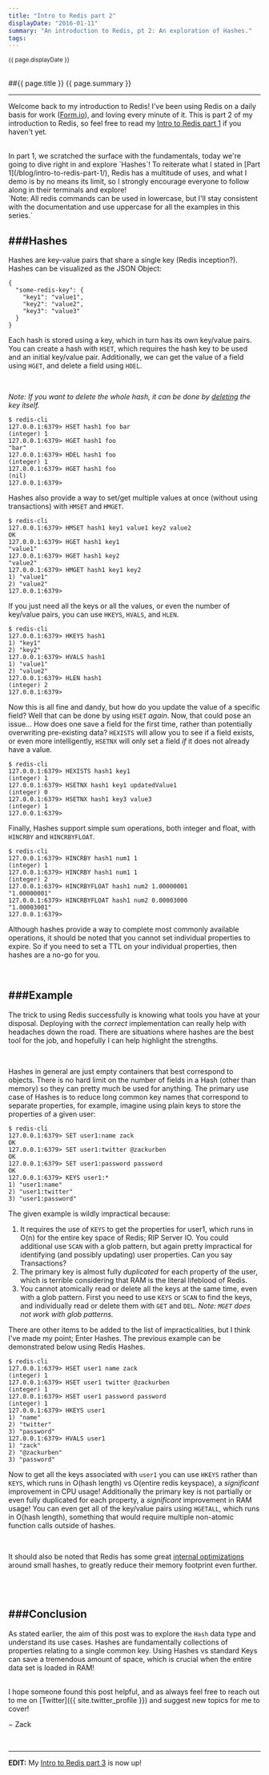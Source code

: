 ```yaml
---
title: "Intro to Redis part 2"
displayDate: "2016-01-11"
summary: "An introduction to Redis, pt 2: An exploration of Hashes."
tags:
---
```

<small class="left">
{{ page.displayDate }}
</small>
<br><br>

##{{ page.title }}
{{ page.summary }}

---
Welcome back to my introduction to Redis! I've been using Redis on a daily basis for work ([Form.io](http://form.io/)),
and loving every minute of it. This is part 2 of my introduction to Redis, so feel free to read my
[Intro to Redis part 1](/blog/intro-to-redis-part-1/) if you haven't yet.

<br>
In part 1, we scratched the surface with the fundamentals, today we're going to dive right in and explore `Hashes`! To
reiterate what I stated in [Part 1](/blog/intro-to-redis-part-1/), Redis has a multitude of uses, and what I demo is
by no means its limit, so I strongly encourage everyone to follow along in their terminals and explore!

<br>
`Note: All redis commands can be used in lowercase, but I'll stay consistent with the documentation and use uppercase
for all the examples in this series.`

<br>

###Hashes
---
Hashes are key-value pairs that share a single key (Redis inception?). Hashes can be visualized as the JSON Object:

<pre><code class="json">{
  "some-redis-key": {
    "key1": "value1",
    "key2": "value2",
    "key3": "value3"
  }
}
</code></pre>

Each hash is stored using a key, which in turn has its own key/value pairs. You can create a hash with `HSET`, which
requires the hash key to be used and an initial key/value pair. Additionally, we can get the value of a field using
`HGET`, and delete a field using `HDEL`.

<br>

*Note: If you want to delete the whole hash, it can be done by [deleting](http://redis.io/commands/del) the key itself.*

<pre><code class="bash">$ redis-cli
127.0.0.1:6379> HSET hash1 foo bar
(integer) 1
127.0.0.1:6379> HGET hash1 foo
"bar"
127.0.0.1:6379> HDEL hash1 foo
(integer) 1
127.0.0.1:6379> HGET hash1 foo
(nil)
127.0.0.1:6379>
</code></pre>

Hashes also provide a way to set/get multiple values at once (without using transactions) with `HMSET` and `HMGET`.

<pre><code class="bash">$ redis-cli
127.0.0.1:6379> HMSET hash1 key1 value1 key2 value2
OK
127.0.0.1:6379> HGET hash1 key1
"value1"
127.0.0.1:6379> HGET hash1 key2
"value2"
127.0.0.1:6379> HMGET hash1 key1 key2
1) "value1"
2) "value2"
127.0.0.1:6379>
</code></pre>

If you just need all the keys or all the values, or even the number of key/value pairs, you can use `HKEYS`, `HVALS`,
and `HLEN`.

<pre><code class="bash">$ redis-cli
127.0.0.1:6379> HKEYS hash1
1) "key1"
2) "key2"
127.0.0.1:6379> HVALS hash1
1) "value1"
2) "value2"
127.0.0.1:6379> HLEN hash1
(integer) 2
127.0.0.1:6379>
</code></pre>

Now this is all fine and dandy, but how do you update the value of a specific field? Well that can be done by using
`HSET` *again*. Now, that could pose an issue... How does one save a field for the first time, rather than potentially
overwriting pre-existing data? `HEXISTS` will allow you to see if a field exists, or even more intelligently, `HSETNX`
will only set a field *if* it does not already have a value.

<pre><code class="bash">$ redis-cli
127.0.0.1:6379> HEXISTS hash1 key1
(integer) 1
127.0.0.1:6379> HSETNX hash1 key1 updatedValue1
(integer) 0
127.0.0.1:6379> HSETNX hash1 key3 value3
(integer) 1
127.0.0.1:6379>
</code></pre>

Finally, Hashes support simple sum operations, both integer and float, with `HINCRBY` and `HINCRBYFLOAT`.

<pre><code class="bash">$ redis-cli
127.0.0.1:6379> HINCRBY hash1 num1 1
(integer) 1
127.0.0.1:6379> HINCRBY hash1 num1 1
(integer) 2
127.0.0.1:6379> HINCRBYFLOAT hash1 num2 1.00000001
"1.00000001"
127.0.0.1:6379> HINCRBYFLOAT hash1 num2 0.00003000
"1.00003001"
127.0.0.1:6379>
</code></pre>

Although hashes provide a way to complete most commonly available operations, it should be noted that you cannot set
individual properties to expire. So if you need to set a TTL on your individual properties, then hashes are a no-go for
you.

<br>

###Example
---

The trick to using Redis successfully is knowing what tools you have at your disposal. Deploying with the *correct*
implementation can really help with headaches down the road. There are situations where hashes are the best tool for
the job, and hopefully I can help highlight the strengths.

<br>

Hashes in general are just empty containers that best correspond to objects. There is no hard limit on the number of
fields in a Hash (other than memory) so they can pretty much be used for anything. The primary use case of Hashes is to
reduce long common key names that correspond to separate properties, for example, imagine using plain keys to store the
properties of a given user:

<pre><code class="bash">$ redis-cli
127.0.0.1:6379> SET user1:name zack
OK
127.0.0.1:6379> SET user1:twitter @zackurben
OK
127.0.0.1:6379> SET user1:password password
OK
127.0.0.1:6379> KEYS user1:*
1) "user1:name"
2) "user1:twitter"
3) "user1:password"
</code></pre>

The given example is wildly impractical because:

  1. It requires the use of `KEYS` to get the properties for user1, which runs in O(n) for the entire key space of
  Redis; RIP Server IO. You could additional use `SCAN` with a glob pattern, but again pretty impractical for
  identifying (and possibly updating) user properties. Can you say Transactions?
  2. The primary key is almost fully *duplicated* for each property of the user, which is terrible considering that RAM
  is the literal lifeblood of Redis.
  3. You cannot atomically read or delete all the keys at the same time, even with a glob pattern. First you need to use
  `KEYS` or `SCAN` to find the keys, and individually read or delete them with `GET` and `DEL`.
  *Note: `MGET` does not work with glob patterns.*

There are other items to be added to the list of impracticalities, but I think I've made my point; Enter Hashes. The
previous example can be demonstrated below using Redis Hashes.

<pre><code class="bash">$ redis-cli
127.0.0.1:6379> HSET user1 name zack
(integer) 1
127.0.0.1:6379> HSET user1 twitter @zackurben
(integer) 1
127.0.0.1:6379> HSET user1 password password
(integer) 1
127.0.0.1:6379> HKEYS user1
1) "name"
2) "twitter"
3) "password"
127.0.0.1:6379> HVALS user1
1) "zack"
2) "@zackurben"
3) "password"
</code></pre>

Now to get all the keys associated with `user1` you can use `HKEYS` rather than `KEYS`, which runs in O(hash length) vs
O(entire redis keyspace), a *significant* improvement in CPU usage! Additionally the primary key is not partially or
even fully duplicated for each property, a *significant* improvement in RAM usage! You can even get all of the key/value
pairs using `HGETALL`, which runs in O(hash length), something that would require multiple non-atomic function calls
outside of hashes.

<br>

It should also be noted that Redis has some great [internal optimizations](http://redis.io/topics/memory-optimization#using-hashes-to-abstract-a-very-memory-efficient-plain-key-value-store-on-top-of-redis)
around small hashes, to greatly reduce their memory footprint even further.

<br>
<br>

###Conclusion
---
As stated earlier, the aim of this post was to explore the `Hash` data type and understand its use cases. Hashes are
fundamentally collections of properties relating to a single common key. Using Hashes vs standard Keys can save a
tremendous amount of space, which is crucial when the entire data set is loaded in RAM!

<br>
I hope someone found this post helpful, and as always feel free to reach out to me on
[Twitter]({{ site.twitter_profile }}) and suggest new topics for me to cover!

&minus; Zack

<br>

---
**EDIT:** My [Intro to Redis part 3](/blog/intro-to-redis-part-3/) is now up!